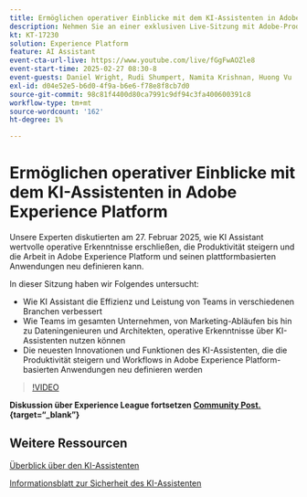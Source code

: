 ```yaml
---
title: Ermöglichen operativer Einblicke mit dem KI-Assistenten in Adobe Experience Platform
description: Nehmen Sie an einer exklusiven Live-Sitzung mit Adobe-Produktexperten teil, um zu erfahren, wie KI Assistant wertvolle betriebliche Erkenntnisse erschließen, die Produktivität steigern und die Arbeit in Adobe Experience Platform und seinen plattformbasierten Anwendungen neu definieren kann.
kt: KT-17230
solution: Experience Platform
feature: AI Assistant
event-cta-url-live: https://www.youtube.com/live/fGgFwAOZle8
event-start-time: 2025-02-27 08:30-8
event-guests: Daniel Wright, Rudi Shumpert, Namita Krishnan, Huong Vu
exl-id: d04e52e5-b6d0-4f9a-b6e6-f78e8f8cb7d0
source-git-commit: 98c81f4400d80ca7991c9df94c3fa400600391c8
workflow-type: tm+mt
source-wordcount: '162'
ht-degree: 1%

---
```


# Ermöglichen operativer Einblicke mit dem KI-Assistenten in Adobe Experience Platform

Unsere Experten diskutierten am 27. Februar 2025, wie KI Assistant wertvolle operative Erkenntnisse erschließen, die Produktivität steigern und die Arbeit in Adobe Experience Platform und seinen plattformbasierten Anwendungen neu definieren kann.

In dieser Sitzung haben wir Folgendes untersucht:

* Wie KI Assistant die Effizienz und Leistung von Teams in verschiedenen Branchen verbessert
* Wie Teams im gesamten Unternehmen, von Marketing-Abläufen bis hin zu Dateningenieuren und Architekten, operative Erkenntnisse über KI-Assistenten nutzen können
* Die neuesten Innovationen und Funktionen des KI-Assistenten, die die Produktivität steigern und Workflows in Adobe Experience Platform-basierten Anwendungen neu definieren werden

>[!VIDEO](https://video.tv.adobe.com/v/3448635/?quality=12&learn=on)

**Diskussion über Experience League fortsetzen [Community Post.](https://experienceleaguecommunities.adobe.com/t5/adobe-experience-platform/adobe-experience-league-live-unlocking-operational-insights-with/td-p/738208){target=“_blank”}**

## Weitere Ressourcen

[Überblick über den KI-Assistenten](https://experienceleague.adobe.com/de/docs/platform-learn/tutorials/ai-assistant/overview)

[Informationsblatt zur Sicherheit des KI-Assistenten](https://www.adobe.com/content/dam/cc/en/trust-center/ungated/whitepapers/experience-cloud/adobe-ai-assistant-in-aep-security-fact-sheet.pdf)

